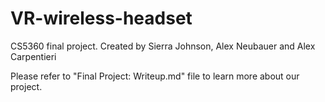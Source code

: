 # VR-wireless-headset
CS5360 final project. Created by Sierra Johnson, Alex Neubauer and Alex Carpentieri

Please refer to "Final Project: Writeup.md" file to learn more about our project.
